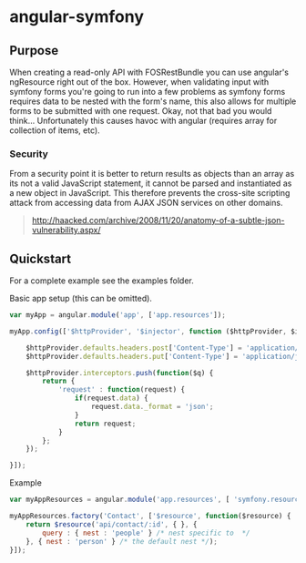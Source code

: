 # angular-symfony

## Purpose

When creating a read-only API with FOSRestBundle you can use angular's ngResource right out of the box.
However, when validating input with symfony forms you're going to run into a few problems as symfony forms requires data to be nested with the form's name, this also allows for multiple forms to be submitted with one request. Okay, not that bad you would think... Unfortunately this causes havoc with angular (requires array for collection of items, etc).

### Security
From a security point it is better to return results as objects than an array as its not a valid JavaScript statement, it cannot be parsed and instantiated as a new object in JavaScript. This therefore prevents the cross-site scripting attack from accessing data from AJAX JSON services on other domains.
> http://haacked.com/archive/2008/11/20/anatomy-of-a-subtle-json-vulnerability.aspx/

## Quickstart

For a complete example see the examples folder.

Basic app setup (this can be omitted). 
```js
var myApp = angular.module('app', ['app.resources']);

myApp.config(['$httpProvider', '$injector', function ($httpProvider, $injector) {

    $httpProvider.defaults.headers.post['Content-Type'] = 'application/json; charset=UTF-8';
    $httpProvider.defaults.headers.put['Content-Type'] = 'application/json; charset=UTF-8';

    $httpProvider.interceptors.push(function($q) {
        return {
            'request' : function(request) {
                if(request.data) {
                    request.data._format = 'json';
                }
                return request;
            }
        };
    });

}]);
```

Example 
```js
var myAppResources = angular.module('app.resources', [ 'symfony.resource' ]);

myAppResources.factory('Contact', ['$resource', function($resource) {
    return $resource('api/contact/:id', { }, {
        query : { nest : 'people' } /* nest specific to  */
    }, { nest : 'person' } /* the default nest */);
}]);

```